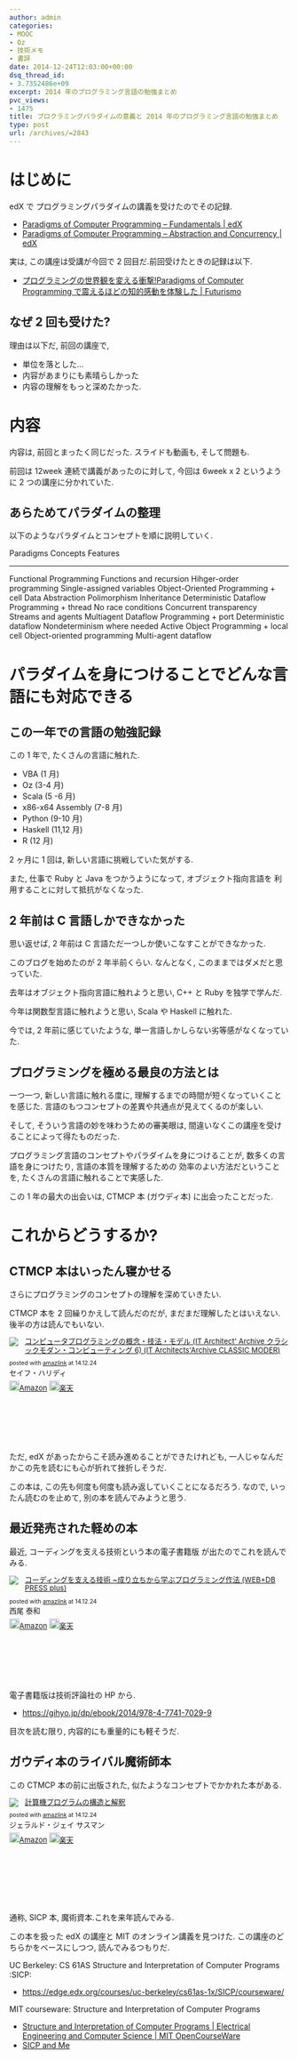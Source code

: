 ```yaml
---
author: admin
categories:
- MOOC
- Oz
- 技術メモ
- 書評
date: 2014-12-24T12:03:00+00:00
dsq_thread_id:
- 3.7352486e+09
excerpt: 2014 年のプログラミング言語の勉強まとめ
pvc_views:
- 1475
title: プロクラミングパラダイムの意義と 2014 年のプログラミング言語の勉強まとめ
type: post
url: /archives/=2843
---
```


はじめに
========

edX で プログラミングパラダイムの講義を受けたのでその記録.

-   [Paradigms of Computer Programming – Fundamentals |
    edX](https://www.edx.org/course/paradigms-computer-programming-louvainx-louv1-1x#.VJqn275MKc)
-   [Paradigms of Computer Programming – Abstraction and Concurrency |
    edX](https://www.edx.org/course/paradigms-computer-programming-louvainx-louv1-2x#.VJqn7L5MKc)

実は, この講座は受講が今回で 2 回目だ.前回受けたときの記録は以下.

-   [プログラミングの世界観を変える衝撃!Paradigms of Computer
    Programming で震えるほどの知的感動を体験した |
    Futurismo](https://futurismo.biz/archives/2427)

なぜ 2 回も受けた?
------------------

理由は以下だ, 前回の講座で,

-   単位を落とした...
-   内容があまりにも素晴らしかった
-   内容の理解をもっと深めたかった.

内容
====

内容は, 前回とまったく同じだった. スライドも動画も, そして問題も.

前回は 12week 連続で講義があったのに対して, 今回は 6week x 2
というように 2 つの講座に分かれていた.

あらためてパラダイムの整理
--------------------------

以下のようなパラダイムとコンセプトを順に説明していく.

  Paradigms                            Concepts       Features
  ------------------------------------ -------------- -----------------------------
  Functional Programming                              Functions and recursion
                                                      Hihger-order programming
                                                      Single-assigned variables
  Object-Oriented Programming          + cell         Data Abstraction
                                                      Polimorphism
                                                      Inheritance
  Deterministic Dataflow Programming   + thread       No race conditions
                                                      Concurrent transparency
                                                      Streams and agents
  Multiagent Dataflow Programming      + port         Deterministic dataflow
                                                      Nondeterminism where needed
  Active Object Programming            + local cell   Object-oriented programming
                                                      Multi-agent dataflow

パラダイムを身につけることでどんな言語にも対応できる
====================================================

この一年での言語の勉強記録
--------------------------

この 1 年で, たくさんの言語に触れた.

-   VBA (1 月)
-   Oz (3-4 月)
-   Scala (5 -6 月)
-   x86-x64 Assembly (7-8 月)
-   Python (9-10 月)
-   Haskell (11,12 月)
-   R (12 月)

2 ヶ月に 1 回は, 新しい言語に挑戦していた気がする.

また, 仕事で Ruby と Java をつかうようになって, オブジェクト指向言語を
利用することに対して抵抗がなくなった.

2 年前は C 言語しかできなかった
-------------------------------

思い返せば, 2 年前は C 言語ただ一つしか使いこなすことができなかった.

このブログを始めたのが 2 年半前くらい. なんとなく,
このままではダメだと思っていた.

去年はオブジェクト指向言語に触れようと思い, C++ と Ruby を独学で学んだ.

今年は関数型言語に触れようと思い, Scala や Haskell に触れた.

今では, 2 年前に感じていたような,
単一言語しかしらない劣等感がなくなっていた.

プログラミングを極める最良の方法とは
------------------------------------

一つ一つ, 新しい言語に触れる度に,
理解するまでの時間が短くなっていくことを感じた.
言語のもつコンセプトの差異や共通点が見えてくるのが楽しい.

そして, そういう言語の妙を味わうための審美眼は,
間違いなくこの講座を受けることによって得たものだった.

プログラミング言語のコンセプトやパラダイムを身につけることが,
数多くの言語を身につけたり, 言語の本質を理解するための
効率のよい方法だということを, たくさんの言語に触れることで実感した.

この 1 年の最大の出会いは, CTMCP 本 (ガウディ本) に出会ったことだった.

これからどうするか?
===================

CTMCP 本はいったん寝かせる
--------------------------

さらにプログラミングのコンセプトの理解を深めていきたい.

CTMCP 本を 2 回繰りかえして読んだのだが, まだまだ理解したとはいえない.
後半の方は読んでもいない.

<div class='amazlink-box' style='text-align:left;padding-bottom:20px;font-size:small;/zoom: 1;overflow: hidden;'><div class='amazlink-list' style='clear: both;'><div class='amazlink-image' style='float:left;margin:0px 12px 1px 0px;'><a href='https://www.amazon.co.jp/%E3%82%B3%E3%83%B3%E3%83%94%E3%83%A5%E3%83%BC%E3%82%BF%E3%83%97%E3%83%AD%E3%82%B0%E3%83%A9%E3%83%9F%E3%83%B3%E3%82%B0%E3%81%AE%E6%A6%82%E5%BF%B5%E3%83%BB%E6%8A%80%E6%B3%95%E3%83%BB%E3%83%A2%E3%83%87%E3%83%AB-Architect-Archive%E3%82%AF%E3%83%A9%E3%82%B7%E3%83%83%E3%82%AF%E3%83%A2%E3%83%80%E3%83%B3%E3%83%BB%E3%82%B3%E3%83%B3%E3%83%94%E3%83%A5%E3%83%BC%E3%83%86%E3%82%A3%E3%83%B3%E3%82%B06-Architects%E2%80%99Archive-CLASSIC/dp/4798113468%3FSubscriptionId%3DAKIAJDINZW45GEGLXQQQ%26tag%3Dsleephacker-22%26linkCode%3Dxm2%26camp%3D2025%26creative%3D165953%26creativeASIN%3D4798113468' target='_blank' rel='nofollow'><img src='https://ecx.images-amazon.com/images/I/51iXhiKTamL._SL160_.jpg' style='border: none;' /></a></div><div class='amazlink-info' style='height:160; margin-bottom: 10px'><div class='amazlink-name' style='margin-bottom:10px;line-height:120%'><a href='https://www.amazon.co.jp/%E3%82%B3%E3%83%B3%E3%83%94%E3%83%A5%E3%83%BC%E3%82%BF%E3%83%97%E3%83%AD%E3%82%B0%E3%83%A9%E3%83%9F%E3%83%B3%E3%82%B0%E3%81%AE%E6%A6%82%E5%BF%B5%E3%83%BB%E6%8A%80%E6%B3%95%E3%83%BB%E3%83%A2%E3%83%87%E3%83%AB-Architect-Archive%E3%82%AF%E3%83%A9%E3%82%B7%E3%83%83%E3%82%AF%E3%83%A2%E3%83%80%E3%83%B3%E3%83%BB%E3%82%B3%E3%83%B3%E3%83%94%E3%83%A5%E3%83%BC%E3%83%86%E3%82%A3%E3%83%B3%E3%82%B06-Architects%E2%80%99Archive-CLASSIC/dp/4798113468%3FSubscriptionId%3DAKIAJDINZW45GEGLXQQQ%26tag%3Dsleephacker-22%26linkCode%3Dxm2%26camp%3D2025%26creative%3D165953%26creativeASIN%3D4798113468' rel='nofollow' target='_blank'>コンピュータプログラミングの概念・技法・モデル (IT Architect' Archive クラシックモダン・コンピューティング 6) (IT Architects'Archive CLASSIC MODER)</a></div><div class='amazlink-powered' style='font-size:80%;margin-top:5px;line-height:120%'>posted with <a href='https://amazlink.keizoku.com/' title='アマゾンアフィリエイトリンク作成ツール' target='_blank'>amazlink</a> at 14.12.24</div><div class='amazlink-detail'>セイフ・ハリディ<br /></div><div class='amazlink-sub-info' style='float: left;'><div class='amazlink-link' style='margin-top: 5px'><img src='https://amazlink.fuyu.gs/icon_amazon.png' width='18'><a href='https://www.amazon.co.jp/%E3%82%B3%E3%83%B3%E3%83%94%E3%83%A5%E3%83%BC%E3%82%BF%E3%83%97%E3%83%AD%E3%82%B0%E3%83%A9%E3%83%9F%E3%83%B3%E3%82%B0%E3%81%AE%E6%A6%82%E5%BF%B5%E3%83%BB%E6%8A%80%E6%B3%95%E3%83%BB%E3%83%A2%E3%83%87%E3%83%AB-Architect-Archive%E3%82%AF%E3%83%A9%E3%82%B7%E3%83%83%E3%82%AF%E3%83%A2%E3%83%80%E3%83%B3%E3%83%BB%E3%82%B3%E3%83%B3%E3%83%94%E3%83%A5%E3%83%BC%E3%83%86%E3%82%A3%E3%83%B3%E3%82%B06-Architects%E2%80%99Archive-CLASSIC/dp/4798113468%3FSubscriptionId%3DAKIAJDINZW45GEGLXQQQ%26tag%3Dsleephacker-22%26linkCode%3Dxm2%26camp%3D2025%26creative%3D165953%26creativeASIN%3D4798113468' rel='nofollow' target='_blank'>Amazon</a> <img src='https://amazlink.fuyu.gs/icon_rakuten.gif' width='18'><a href='https://hb.afl.rakuten.co.jp/hgc/g00q0724.n763w947.g00q0724.n763x2b4/?pc=http%3A%2F%2Fbooks.rakuten.co.jp%2Frb%2F5079035%2F&m=http%3A%2F%2Fm.rakuten.co.jp%2Frms%2Fmsv%2FItem%3Fn%3D5079035%26surl%3Dbook' rel='nofollow' target='_blank'>楽天</a></div></div></div></div></div>

ただ, edX があったからこそ読み進めることができたけれども,
一人じゃなんだかこの先を読むにも心が折れて挫折しそうだ.

この本は, この先も何度も何度も読み返していくことになるだろう. なので,
いったん読むのを止めて, 別の本を読んでみようと思う.

最近発売された軽めの本
----------------------

最近, コーディングを支える技術という本の電子書籍版
が出たのでこれを読んでみる.

<div class='amazlink-box' style='text-align:left;padding-bottom:20px;font-size:small;/zoom: 1;overflow: hidden;'><div class='amazlink-list' style='clear: both;'><div class='amazlink-image' style='float:left;margin:0px 12px 1px 0px;'><a href='https://www.amazon.co.jp/%E3%82%B3%E3%83%BC%E3%83%87%E3%82%A3%E3%83%B3%E3%82%B0%E3%82%92%E6%94%AF%E3%81%88%E3%82%8B%E6%8A%80%E8%A1%93-%7E%E6%88%90%E3%82%8A%E7%AB%8B%E3%81%A1%E3%81%8B%E3%82%89%E5%AD%A6%E3%81%B6%E3%83%97%E3%83%AD%E3%82%B0%E3%83%A9%E3%83%9F%E3%83%B3%E3%82%B0%E4%BD%9C%E6%B3%95-WEB-PRESS-plus/dp/477415654X%3FSubscriptionId%3DAKIAJDINZW45GEGLXQQQ%26tag%3Dsleephacker-22%26linkCode%3Dxm2%26camp%3D2025%26creative%3D165953%26creativeASIN%3D477415654X' target='_blank' rel='nofollow'><img src='https://ecx.images-amazon.com/images/I/51nXP3TKXVL._SL160_.jpg' style='border: none;' /></a></div><div class='amazlink-info' style='height:160; margin-bottom: 10px'><div class='amazlink-name' style='margin-bottom:10px;line-height:120%'><a href='https://www.amazon.co.jp/%E3%82%B3%E3%83%BC%E3%83%87%E3%82%A3%E3%83%B3%E3%82%B0%E3%82%92%E6%94%AF%E3%81%88%E3%82%8B%E6%8A%80%E8%A1%93-%7E%E6%88%90%E3%82%8A%E7%AB%8B%E3%81%A1%E3%81%8B%E3%82%89%E5%AD%A6%E3%81%B6%E3%83%97%E3%83%AD%E3%82%B0%E3%83%A9%E3%83%9F%E3%83%B3%E3%82%B0%E4%BD%9C%E6%B3%95-WEB-PRESS-plus/dp/477415654X%3FSubscriptionId%3DAKIAJDINZW45GEGLXQQQ%26tag%3Dsleephacker-22%26linkCode%3Dxm2%26camp%3D2025%26creative%3D165953%26creativeASIN%3D477415654X' rel='nofollow' target='_blank'>コーディングを支える技術 ~成り立ちから学ぶプログラミング作法 (WEB+DB PRESS plus)</a></div><div class='amazlink-powered' style='font-size:80%;margin-top:5px;line-height:120%'>posted with <a href='https://amazlink.keizoku.com/' title='アマゾンアフィリエイトリンク作成ツール' target='_blank'>amazlink</a> at 14.12.24</div><div class='amazlink-detail'>西尾 泰和<br /></div><div class='amazlink-sub-info' style='float: left;'><div class='amazlink-link' style='margin-top: 5px'><img src='https://amazlink.fuyu.gs/icon_amazon.png' width='18'><a href='https://www.amazon.co.jp/%E3%82%B3%E3%83%BC%E3%83%87%E3%82%A3%E3%83%B3%E3%82%B0%E3%82%92%E6%94%AF%E3%81%88%E3%82%8B%E6%8A%80%E8%A1%93-%7E%E6%88%90%E3%82%8A%E7%AB%8B%E3%81%A1%E3%81%8B%E3%82%89%E5%AD%A6%E3%81%B6%E3%83%97%E3%83%AD%E3%82%B0%E3%83%A9%E3%83%9F%E3%83%B3%E3%82%B0%E4%BD%9C%E6%B3%95-WEB-PRESS-plus/dp/477415654X%3FSubscriptionId%3DAKIAJDINZW45GEGLXQQQ%26tag%3Dsleephacker-22%26linkCode%3Dxm2%26camp%3D2025%26creative%3D165953%26creativeASIN%3D477415654X' rel='nofollow' target='_blank'>Amazon</a> <img src='https://amazlink.fuyu.gs/icon_rakuten.gif' width='18'><a href='https://hb.afl.rakuten.co.jp/hgc/g00q0724.n763w947.g00q0724.n763x2b4/?pc=http%3A%2F%2Fbooks.rakuten.co.jp%2Frb%2F12272396%2F&m=http%3A%2F%2Fm.rakuten.co.jp%2Frms%2Fmsv%2FItem%3Fn%3D12272396%26surl%3Dbook' rel='nofollow' target='_blank'>楽天</a></div></div></div></div></div>

電子書籍版は技術評論社の HP から.

-   <https://gihyo.jp/dp/ebook/2014/978-4-7741-7029-9>

目次を読む限り, 内容的にも重量的にも軽そうだ.

ガウディ本のライバル魔術師本
----------------------------

この CTMCP 本の前に出版された, 似たようなコンセプトでかかれた本がある.

<div class='amazlink-box' style='text-align:left;padding-bottom:20px;font-size:small;/zoom: 1;overflow: hidden;'><div class='amazlink-list' style='clear: both;'><div class='amazlink-image' style='float:left;margin:0px 12px 1px 0px;'><a href='https://www.amazon.co.jp/%E8%A8%88%E7%AE%97%E6%A9%9F%E3%83%97%E3%83%AD%E3%82%B0%E3%83%A9%E3%83%A0%E3%81%AE%E6%A7%8B%E9%80%A0%E3%81%A8%E8%A7%A3%E9%87%88-%E3%82%B8%E3%82%A7%E3%83%A9%E3%83%AB%E3%83%89%E3%83%BB%E3%82%B8%E3%82%A7%E3%82%A4-%E3%82%B5%E3%82%B9%E3%83%9E%E3%83%B3/dp/489471163X%3FSubscriptionId%3DAKIAJDINZW45GEGLXQQQ%26tag%3Dsleephacker-22%26linkCode%3Dxm2%26camp%3D2025%26creative%3D165953%26creativeASIN%3D489471163X' target='_blank' rel='nofollow'><img src='https://ecx.images-amazon.com/images/I/51ZSMEJ9Y2L._SL160_.jpg' style='border: none;' /></a></div><div class='amazlink-info' style='height:160; margin-bottom: 10px'><div class='amazlink-name' style='margin-bottom:10px;line-height:120%'><a href='https://www.amazon.co.jp/%E8%A8%88%E7%AE%97%E6%A9%9F%E3%83%97%E3%83%AD%E3%82%B0%E3%83%A9%E3%83%A0%E3%81%AE%E6%A7%8B%E9%80%A0%E3%81%A8%E8%A7%A3%E9%87%88-%E3%82%B8%E3%82%A7%E3%83%A9%E3%83%AB%E3%83%89%E3%83%BB%E3%82%B8%E3%82%A7%E3%82%A4-%E3%82%B5%E3%82%B9%E3%83%9E%E3%83%B3/dp/489471163X%3FSubscriptionId%3DAKIAJDINZW45GEGLXQQQ%26tag%3Dsleephacker-22%26linkCode%3Dxm2%26camp%3D2025%26creative%3D165953%26creativeASIN%3D489471163X' rel='nofollow' target='_blank'>計算機プログラムの構造と解釈</a></div><div class='amazlink-powered' style='font-size:80%;margin-top:5px;line-height:120%'>posted with <a href='https://amazlink.keizoku.com/' title='アマゾンアフィリエイトリンク作成ツール' target='_blank'>amazlink</a> at 14.12.24</div><div class='amazlink-detail'>ジェラルド・ジェイ サスマン<br /></div><div class='amazlink-sub-info' style='float: left;'><div class='amazlink-link' style='margin-top: 5px'><img src='https://amazlink.fuyu.gs/icon_amazon.png' width='18'><a href='https://www.amazon.co.jp/%E8%A8%88%E7%AE%97%E6%A9%9F%E3%83%97%E3%83%AD%E3%82%B0%E3%83%A9%E3%83%A0%E3%81%AE%E6%A7%8B%E9%80%A0%E3%81%A8%E8%A7%A3%E9%87%88-%E3%82%B8%E3%82%A7%E3%83%A9%E3%83%AB%E3%83%89%E3%83%BB%E3%82%B8%E3%82%A7%E3%82%A4-%E3%82%B5%E3%82%B9%E3%83%9E%E3%83%B3/dp/489471163X%3FSubscriptionId%3DAKIAJDINZW45GEGLXQQQ%26tag%3Dsleephacker-22%26linkCode%3Dxm2%26camp%3D2025%26creative%3D165953%26creativeASIN%3D489471163X' rel='nofollow' target='_blank'>Amazon</a> <img src='https://amazlink.fuyu.gs/icon_rakuten.gif' width='18'><a href='https://hb.afl.rakuten.co.jp/hgc/g00q0724.n763w947.g00q0724.n763x2b4/?pc=http%3A%2F%2Fbooks.rakuten.co.jp%2Frb%2F1128857%2F&m=http%3A%2F%2Fm.rakuten.co.jp%2Frms%2Fmsv%2FItem%3Fn%3D1128857%26surl%3Dbook' rel='nofollow' target='_blank'>楽天</a></div></div></div></div></div>

通称, SICP 本, 魔術資本.これを来年読んでみる.

この本を扱った edX の講座と MIT のオンライン講義を見つけた.
この講座のどちらかをベースにしつつ, 読んでみるつもりだ.

UC Berkeley: CS 61AS Structure and Interpretation of Computer Programs
:SICP:

-   <https://edge.edx.org/courses/uc-berkeley/cs61as-1x/SICP/courseware/>

MIT courseware: Structure and Interpretation of Computer Programs

-   [Structure and Interpretation of Computer Programs | Electrical
    Engineering and Computer Science | MIT
    OpenCourseWare](https://ocw.mit.edu/courses/electrical-engineering-and-computer-science/6-001-structure-and-interpretation-of-computer-programs-spring-2005/index.htm)
-   [SICP and Me](https://devblog.me/sicp.html)

